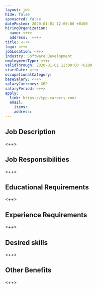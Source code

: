 ```yaml
---
layout: job
hide: false
sponsored: false
datePosted: 2020-01-01 12:00:00 +0100
hiringOrganization:
  name: <++>
  address:  <++>
title: <++>
logo: <++>
jobLocation: <++>
industry: Software Development
employmentType: <++>
validThrough: 2020-01-01 12:00:00 +0100
startDate: <++>
occupationalCategory:
baseSalary: <++>
salaryCurrency: GBP
salaryPeriod: <++>
apply:
  link: https://tpp-careers.com/
  email:
    items:
    address:
---
```


## Job Description
<++>

## Job Responsibilities
<++>

## Educational Requirements
<++>

## Experience Requirements
<++>

## Desired skills
<++>

## Other Benefits
<++>
